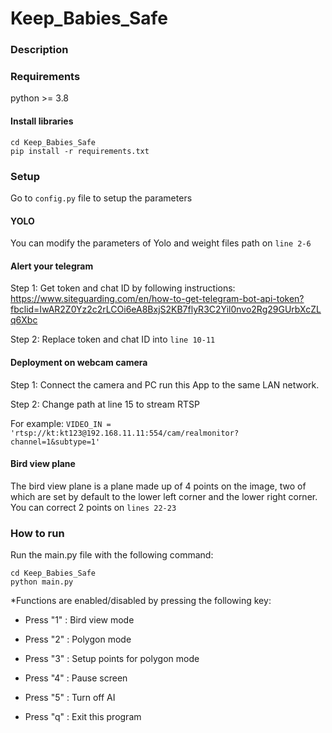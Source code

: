 # Keep_Babies_Safe
### Description

### Requirements
python >= 3.8
#### Install libraries
```
cd Keep_Babies_Safe
pip install -r requirements.txt
```
### Setup
Go to `config.py` file to setup the parameters
#### YOLO
You can modify the parameters of Yolo and weight files path on `line 2-6` 
#### Alert your telegram
Step 1: Get token and chat ID by following instructions: https://www.siteguarding.com/en/how-to-get-telegram-bot-api-token?fbclid=IwAR2Z0Yz2c2rLCOi6eA8BxjS2KB7flyR3C2Yil0nvo2Rg29GUrbXcZLq6Xbc

Step 2: Replace token and chat ID into `line 10-11`
#### Deployment on webcam camera
Step 1: Connect the camera and PC run this App to the same LAN network.

Step 2: Change path at line 15 to stream RTSP

For example:
`VIDEO_IN = 'rtsp://kt:kt123@192.168.11.11:554/cam/realmonitor?channel=1&subtype=1'`
#### Bird view plane
The bird view plane is a plane made up of 4 points on the image, two of which are set by default to the lower left corner and the lower right corner. You can correct 2 points on `lines 22-23`

### How to run
Run the main.py file with the following command:

```
cd Keep_Babies_Safe
python main.py
```

*Functions are enabled/disabled by pressing the following key:

- Press "1" : Bird view mode

- Press "2" : Polygon mode

- Press "3" : Setup points for polygon mode

- Press "4" : Pause screen

- Press "5" : Turn off AI

- Press "q" : Exit this program
